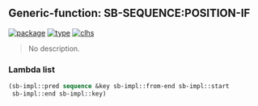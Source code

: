 ## Generic-function: SB-SEQUENCE:POSITION-IF
[![package](https://img.shields.io/badge/Package-SB--SEQUENCE-5f9ea0.svg?style=social&colorA=999999)](../) [![type](https://img.shields.io/badge/Type-Generic--Function-5f9ea0.svg?style=social&colorA=999999)](../#generic-function) [![clhs](https://img.shields.io/badge/CLHS-POSITION--IF-5f9ea0.svg?style=social&colorA=999999)](http://www.lispworks.com/documentation/HyperSpec/Body/f_pos_p.htm) 

> No description.

### Lambda list
```cl
(sb-impl::pred sequence &key sb-impl::from-end sb-impl::start
 sb-impl::end sb-impl::key)
```
